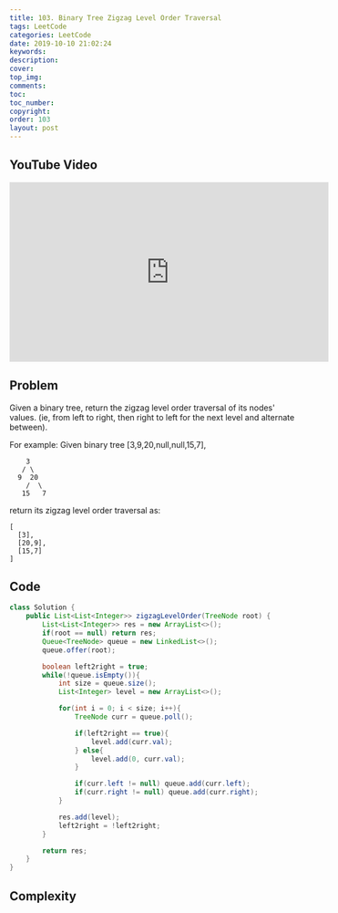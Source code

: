 ```yaml
---
title: 103. Binary Tree Zigzag Level Order Traversal
tags: LeetCode
categories: LeetCode
date: 2019-10-10 21:02:24
keywords:
description:
cover:
top_img:
comments:
toc:
toc_number:
copyright:
order: 103
layout: post
---
```


## YouTube Video

<iframe width="560" height="315" src="https://www.youtube.com/embed/KFkjJ7pjWVw" frameborder="0" allow="accelerometer; autoplay; encrypted-media; gyroscope; picture-in-picture" allowfullscreen></iframe>

## Problem

Given a binary tree, return the zigzag level order traversal of its nodes' values. (ie, from left to right, then right to left for the next level and alternate between).

For example:
Given binary tree [3,9,20,null,null,15,7],

```
    3
   / \
  9  20
    /  \
   15   7
```

return its zigzag level order traversal as:

```
[
  [3],
  [20,9],
  [15,7]
]
```

## Code

```java
class Solution {
    public List<List<Integer>> zigzagLevelOrder(TreeNode root) {
        List<List<Integer>> res = new ArrayList<>();
        if(root == null) return res;
        Queue<TreeNode> queue = new LinkedList<>();
        queue.offer(root);

        boolean left2right = true;
        while(!queue.isEmpty()){
            int size = queue.size();
            List<Integer> level = new ArrayList<>();

            for(int i = 0; i < size; i++){
                TreeNode curr = queue.poll();

                if(left2right == true){
                    level.add(curr.val);
                } else{
                    level.add(0, curr.val);
                }

                if(curr.left != null) queue.add(curr.left);
                if(curr.right != null) queue.add(curr.right);
            }

            res.add(level);
            left2right = !left2right;
        }

        return res;
    }
}
```

## Complexity
